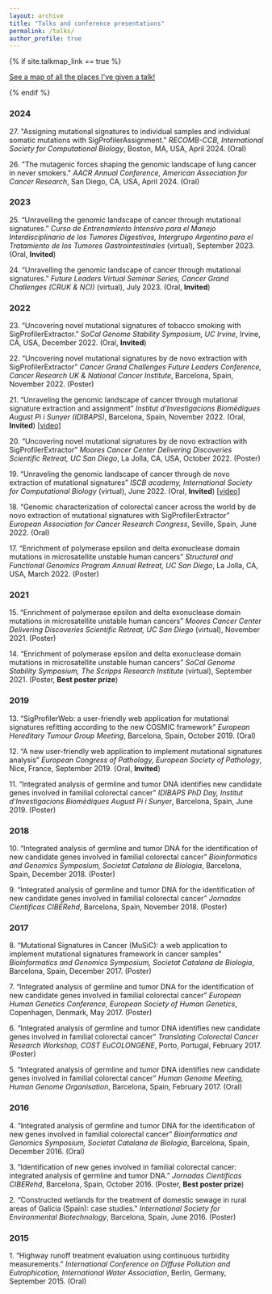 ```yaml
---
layout: archive
title: "Talks and conference presentations"
permalink: /talks/
author_profile: true
---
```


{% if site.talkmap_link == true %}

<p style="text-decoration:underline;"><a href="/talkmap.html">See a map of all the places I've given a talk!</a></p>

{% endif %}

### 2024

27\. "Assigning mutational signatures to individual samples and individual somatic mutations with SigProfilerAssignment." *RECOMB-CCB, International Society for Computational Biology*, Boston, MA, USA, April 2024. (Oral)

26\. "The mutagenic forces shaping the genomic landscape of lung cancer in never smokers." *AACR Annual Conference, American Association for Cancer Research*, San Diego, CA, USA, April 2024. (Oral)

### 2023

25\. “Unravelling the genomic landscape of cancer through mutational signatures.” *Curso de Entrenamiento Intensivo para el Manejo Interdisciplinario de los Tumores Digestivos, Intergrupo Argentino para el Tratamiento de los Tumores Gastrointestinales* (virtual), September 2023. (Oral, **Invited**)

24\. “Unravelling the genomic landscape of cancer through mutational signatures.” *Future Leaders Virtual Seminar Series, Cancer Grand Challenges (CRUK & NCI)* (virtual), July 2023. (Oral, **Invited**)

### 2022

23\. “Uncovering novel mutational signatures of tobacco smoking with SigProfilerExtractor.” *SoCal Genome Stability Symposium, UC Irvine*, Irvine, CA, USA, December 2022. (Oral, **Invited**)

22\. “Uncovering novel mutational signatures by de novo extraction with SigProfilerExtractor” *Cancer Grand Challenges Future Leaders Conference, Cancer Research UK & National Cancer Institute*, Barcelona, Spain, November 2022. (Poster)

21\. “Unraveling the genomic landscape of cancer through mutational signature extraction and assignment” *Institut d'Investigacions Biomèdiques August Pi i Sunyer (IDIBAPS)*, Barcelona, Spain, November 2022. (Oral, **Invited**) [[video](https://www.dropbox.com/s/mxxrciu66nec92h/Webinar%20Idibaps_02.11.2022_EXPORT.mp4?dl=0)]

20\. “Uncovering novel mutational signatures by de novo extraction with SigProfilerExtractor” *Moores Cancer Center Delivering Discoveries Scientific Retreat, UC San Diego*, La Jolla, CA, USA, October 2022. (Poster)

19\. “Unraveling the genomic landscape of cancer through de novo extraction of mutational signatures” *ISCB academy, International Society for Computational Biology* (virtual), June 2022. (Oral, **Invited**) [[video](https://www.youtube.com/watch?v=iUbZaCKTnD4&ab_channel=ISCB)]

18\. “Genomic characterization of colorectal cancer across the world by de novo extraction of mutational signatures with SigProfilerExtractor” *European Association for Cancer Research Congress*, Seville, Spain, June 2022. (Oral)

17\. “Enrichment of polymerase epsilon and delta exonuclease domain mutations in microsatellite unstable human cancers” *Structural and Functional Genomics Program Annual Retreat, UC San Diego*, La Jolla, CA, USA, March 2022. (Poster)

### 2021

15\. “Enrichment of polymerase epsilon and delta exonuclease domain mutations in microsatellite unstable human cancers” *Moores Cancer Center Delivering Discoveries Scientific Retreat, UC San Diego* (virtual), November 2021. (Poster)

14\. “Enrichment of polymerase epsilon and delta exonuclease domain mutations in microsatellite unstable human cancers” *SoCal Genome Stability Symposium, The Scripps Research Institute* (virtual), September 2021. (Poster, **Best poster prize**)

### 2019

13\. “SigProfilerWeb: a user-friendly web application for mutational signatures refitting according to the new COSMIC framework” *European Hereditary Tumour Group Meeting*, Barcelona, Spain, October 2019. (Oral)

12\. “A new user-friendly web application to implement mutational signatures analysis” *European Congress of Pathology, European Society of Pathology*, Nice, France, September 2019. (Oral, **Invited**)

11\. “Integrated analysis of germline and tumor DNA identifies new candidate genes involved in familial colorectal cancer” *IDIBAPS PhD Day, Institut d'Investigacions Biomèdiques August Pi i Sunyer*, Barcelona, Spain, June 2019. (Poster)

### 2018

10\. “Integrated analysis of germline and tumor DNA for the identification of new candidate genes involved in familial colorectal cancer” *Bioinformatics and Genomics Symposium, Societat Catalana de Biologia*, Barcelona, Spain, December 2018. (Poster)

9\. “Integrated analysis of germline and tumor DNA for the identification of new candidate genes involved in familial colorectal cancer” *Jornadas Científicas CIBERehd*, Barcelona, Spain, November 2018. (Poster)

### 2017

8\. “Mutational Signatures in Cancer (MuSiC): a web application to implement mutational signatures framework in cancer samples” *Bioinformatics and Genomics Symposium, Societat Catalana de Biologia*, Barcelona, Spain, December 2017. (Poster)

7\. “Integrated analysis of germline and tumor DNA for the identification of new candidate genes involved in familial colorectal cancer” *European Human Genetics Conference, European Society of Human Genetics*, Copenhagen, Denmark, May 2017. (Poster)

6\. “Integrated analysis of germline and tumor DNA identifies new candidate genes involved in familial colorectal cancer” *Translating Colorectal Cancer Research Workshop, COST EuCOLONGENE*, Porto, Portugal, February 2017. (Poster)

5\. “Integrated analysis of germline and tumor DNA identifies new candidate genes involved
in familial colorectal cancer” *Human Genome Meeting, Human Genome Organisation*, Barcelona, Spain, February 2017. (Oral)

### 2016

4\. “Integrated analysis of germline and tumor DNA for the identification of new genes involved in familial colorectal cancer” *Bioinformatics and Genomics Symposium, Societat Catalana de Biologia*, Barcelona, Spain, December 2016. (Oral)

3\. “Identification of new genes involved in familial colorectal cancer: integrated analysis of germline and tumor DNA.” *Jornadas Científicas CIBERehd*, Barcelona, Spain, October 2016. (Poster, **Best poster prize**)

2\. “Constructed wetlands for the treatment of domestic sewage in rural areas of Galicia (Spain): case studies.” *International Society for Environmental Biotechnology*, Barcelona, Spain, June 2016. (Poster)

### 2015

1\. “Highway runoff treatment evaluation using continuous turbidity measurements.” *International Conference on Diffuse Pollution and Eutrophication, International Water Association*, Berlin, Germany, September 2015. (Oral)
